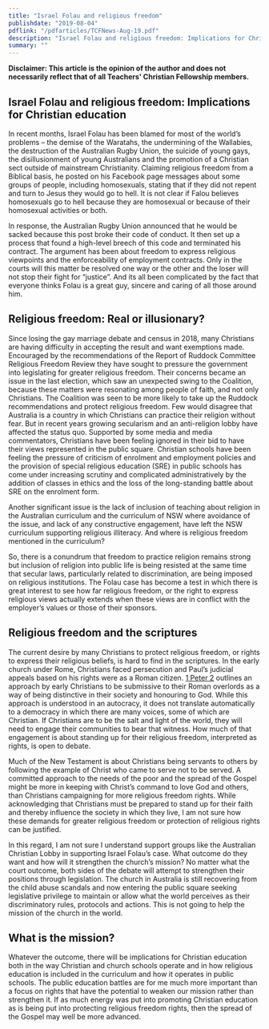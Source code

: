 ```yaml
---
title: "Israel Folau and religious freedom"
publishdate: "2019-08-04"
pdflink: "/pdfarticles/TCFNews-Aug-19.pdf"
description: "Israel Folau and religious freedom: Implications for Christian education"
summary: ""
---
```


__Disclaimer: This article is the opinion of the author and does not necessarily reflect that of all Teachers' Christian Fellowship members.__

## Israel Folau and religious freedom: Implications for Christian education

In recent months, Israel Folau has been blamed for most of the world’s problems – the demise of the Waratahs, the undermining of the Wallabies, the destruction of the Australian Rugby Union, the suicide of young gays, the disillusionment of young Australians and the promotion of a Christian sect outside of mainstream Christianity. Claiming religious freedom from a Biblical basis, he posted on his Facebook page messages about some groups of people, including homosexuals, stating that if they did not repent and turn to Jesus they would go to hell. It is not clear if Falou believes homosexuals go to hell because they are homosexual or because of their homosexual activities or both.

In response, the Australian Rugby Union announced that he would be sacked because this post broke their code of conduct. It then set up a process that found a high-level breech of this code and terminated his contract. The argument has been about freedom to express religious viewpoints and the enforceability of employment contracts. Only in the courts will this matter be resolved one way or the other and the loser will not stop their fight for “justice”. And its all been complicated by the fact that everyone thinks Folau is a great guy, sincere and caring of all those around him.

## Religious freedom: Real or illusionary?

Since losing the gay marriage debate and census in 2018, many Christians are having difficulty in accepting the result and want exemptions made. Encouraged by the recommendations of the Report of Ruddock Committee Religious Freedom Review they have sought to pressure the government into legislating for greater religious freedom. Their concerns became an issue in the last election, which saw an unexpected swing to the Coalition, because these matters were resonating among people of faith, and not only Christians. The Coalition was seen to be more likely to take up the Ruddock recommendations and protect religious freedom. Few would disagree that Australia is a country in which Christians can practice their religion without fear. But in recent years growing secularism and an anti-religion lobby have affected the status quo. Supported by some media and media commentators, Christians have been feeling ignored in their bid to have their views represented in the public square. Christian schools have been feeling the pressure of criticism of enrolment and employment policies and the provision of special religious education (SRE) in public schools has come under increasing scrutiny and complicated administratively by the addition of classes in ethics and the loss of the long-standing battle about SRE on the enrolment form.

Another significant issue is the lack of inclusion of teaching about religion in the Australian curriculum and the curriculum of NSW where avoidance of the issue, and lack of any constructive engagement, have left the NSW curriculum supporting religious illiteracy. And where is religious freedom mentioned in the curriculum?

So, there is a conundrum that freedom to practice religion remains strong but inclusion of religion into public life is being resisted at the same time that secular laws, particularly related to discrimination, are being imposed on religious institutions. The Folau case has become a test in which there is great interest to see how far religious freedom, or the right to express religious views actually extends when these views are in conflict with the employer’s values or those of their sponsors.

## Religious freedom and the scriptures

The current desire by many Christians to protect religious freedom, or rights to express their religious beliefs, is hard to find in the scriptures. In the early church under Rome, Christians faced persecution and Paul’s judicial appeals based on his rights were as a Roman citizen. [1 Peter 2](https://biblia.com/bible/esv/1Pe2) outlines an approach by early Christians to be submissive to their Roman overlords as a way of being distinctive in their society and honouring to God. While this approach is understood in an autocracy, it does not translate automatically to a democracy in which there are many voices, some of which are Christian. If Christians are to be the salt and light of the world, they will need to engage their communities to bear that witness. How much of that engagement is about standing up for their religious freedom, interpreted as rights, is open to debate.

Much of the New Testament is about Christians being servants to others by following the example of Christ who came to serve not to be served. A committed approach to the needs of the poor and the spread of the Gospel might be more in keeping with Christ’s command to love God and others, than Christians campaigning for more religious freedom rights. While acknowledging that Christians must be prepared to stand up for their faith and thereby influence the society in which they live, I am not sure how these demands for greater religious freedom or protection of religious rights can be justified.

In this regard, I am not sure I understand support groups like the Australian Christian Lobby in supporting Israel Folau’s case. What outcome do they want and how will it strengthen the church’s mission? No matter what the court outcome, both sides of the debate will attempt to strengthen their positions through legislation. The church in Australia is still recovering from the child abuse scandals and now entering the public square seeking legislative privilege to maintain or allow what the world perceives as their discriminatory rules, protocols and actions. This is not going to help the mission of the church in the world.

## What is the mission?

Whatever the outcome, there will be implications for Christian education both in the way Christian and church schools operate and in how religious education is included in the curriculum and how it operates in public schools. The public education battles are for me much more important than a focus on rights that have the potential to weaken our mission rather than strengthen it. If as much energy was put into promoting Christian education as is being put into protecting religious freedom rights, then the spread of the Gospel may well be more advanced.
